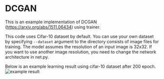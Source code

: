 # DCGAN

This is an example implementation of DCGAN (https://arxiv.org/abs/1511.06434) using trainer.

This code uses Cifar-10 dataset by default.
You can use your own dataset by specifying `--dataset` argument to the directory consists of image files for training.
The model assumes the resolution of an input image is 32x32.
If you want to use another image resolution, you need to change the network architecture in net.py.

Below is an example learning result using cifar-10 dataset after 200 epoch.
![example result](https://raw.githubusercontent.com/mattya/chainer/dcgan_example/examples/dcgan/example_image.png)
